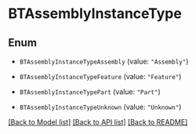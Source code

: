 # BTAssemblyInstanceType

## Enum


* `BTAssemblyInstanceTypeAssembly` (value: `"Assembly"`)

* `BTAssemblyInstanceTypeFeature` (value: `"Feature"`)

* `BTAssemblyInstanceTypePart` (value: `"Part"`)

* `BTAssemblyInstanceTypeUnknown` (value: `"Unknown"`)


[[Back to Model list]](../README.md#documentation-for-models) [[Back to API list]](../README.md#documentation-for-api-endpoints) [[Back to README]](../README.md)


